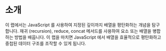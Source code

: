 # 소개

이 랩에서는 JavaScript 를 사용하여 지정된 깊이까지 배열을 평탄화하는 개념을 탐구합니다. 재귀 (recursion), reduce, concat 메서드를 사용하여 요소 또는 배열을 병합하는 방법을 배웁니다. 이 랩을 마치면 JavaScript 에서 배열을 효율적으로 평탄화하고 중첩된 데이터 구조를 조작할 수 있게 됩니다.
